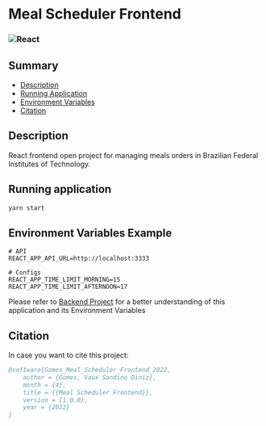 # Meal Scheduler Frontend

### ![React](https://img.shields.io/badge/react-%2320232a.svg?style=for-the-badge&logo=react&logoColor=%2361DAFB)

## Summary

- [Description](#description)
- [Running Application](#running-application)
- [Environment Variables](#environment-variables)
- [Citation](#citation)

## Description

React frontend open project for managing meals orders in Brazilian Federal Institutes of Technology.

## Running application

```sh
yarn start
```

## Environment Variables Example

```
# API
REACT_APP_API_URL=http://localhost:3333

# Configs
REACT_APP_TIME_LIMIT_MORNING=15
REACT_APP_TIME_LIMIT_AFTERNOON=17
```

Please refer to [Backend Project](https://github.com/vauxgomes/meal-scheduler-backend) for a better understanding of this application and its Environment Variables

## Citation

In case you want to cite this project:

```bibtex
@software{Gomes_Meal_Scheduler_Frontend_2022,
    author = {Gomes, Vaux Sandino Diniz},
    month = {4},
    title = {{Meal Scheduler Frontend}},
    version = {1.0.0},
    year = {2022}
}
```

